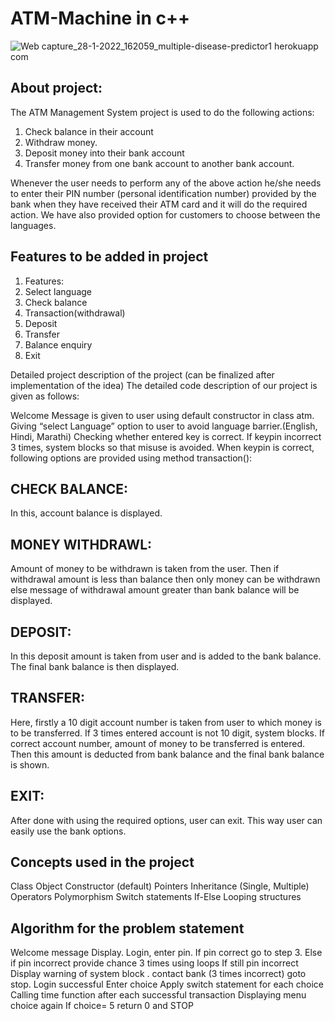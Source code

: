 # ATM-Machine   in c++ 
![Web capture_28-1-2022_162059_multiple-disease-predictor1 herokuapp com](https://i.ytimg.com/vi/PgGvLkm8ecs/maxresdefault.jpg)

## About project:
The ATM Management System project is used to do the following actions:  
1. Check balance in their account 
2. Withdraw money. 
3. Deposit money into their bank account
4. Transfer money from one bank account to another bank account.
 
Whenever the user needs to perform any of the above action he/she needs to enter their PIN number (personal identification number) provided by the bank when they have received their ATM card and it will do the required action. We have also provided option for customers to choose between the languages.

## Features to be added in project
1. Features:
2. Select language
3. Check balance
4. Transaction(withdrawal)
5. Deposit
6. Transfer
7. Balance enquiry
8. Exit
 
Detailed project description of the project (can be finalized after implementation of the idea)
The detailed code description of our project is given as follows:

Welcome Message is given to user using default constructor in class atm.
Giving “select Language” option to user to avoid language barrier.(English, Hindi, Marathi)
Checking whether entered key is correct.
If keypin incorrect 3 times, system blocks so that misuse is avoided.
When keypin is correct, following options are provided using method transaction():

## CHECK BALANCE:
In this, account balance is displayed.

## MONEY WITHDRAWL:
Amount of money to be withdrawn is taken from the user. Then if withdrawal amount is less than balance then only money can be withdrawn else message of withdrawal amount greater than bank balance will be displayed.

## DEPOSIT:
In this deposit amount is taken from user and is added to the bank balance. The final bank balance is then displayed.

## TRANSFER:
Here, firstly a 10 digit account number is taken from user to which money is to be transferred. If 3 times entered account is not 10 digit, system blocks. If correct account number, amount of money to be transferred is entered. Then this amount is deducted from bank balance and the final bank balance is shown.

## EXIT:
After done with using the required options, user can exit.
This way user can easily use the bank options.

## Concepts used in the project
Class
Object
Constructor (default)
Pointers
Inheritance (Single, Multiple)
Operators
Polymorphism
Switch statements
If-Else
Looping structures

## Algorithm for the problem statement
Welcome message Display.
Login, enter pin.
If pin correct go to step 3.
Else if pin incorrect provide chance 3 times using loops
If still pin incorrect
Display warning of system block . contact bank  (3 times incorrect)
goto stop.
Login successful
Enter choice
Apply switch statement for each choice
Calling time function after each successful transaction
Displaying menu choice again
If choice= 5
return 0 and STOP

